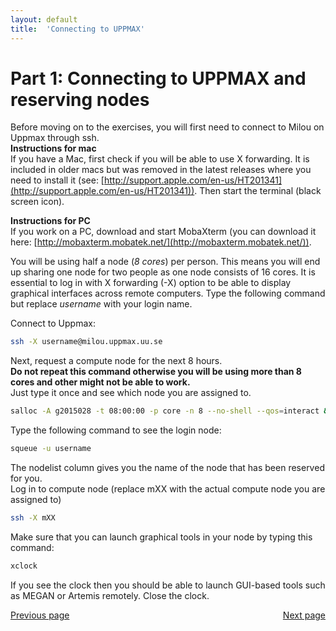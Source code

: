```yaml
---
layout: default
title:  'Connecting to UPPMAX'
---
```


# Part 1: Connecting to UPPMAX and reserving nodes

Before moving on to the exercises, you will first need to connect to Milou on Uppmax through ssh.   
**Instructions for mac**  
If you have a Mac, first check if you will be able to use X forwarding. 
It is included in older macs but was removed in the latest releases where you need to install it (see: [http://support.apple.com/en-us/HT201341](http://support.apple.com/en-us/HT201341)). 
Then start the terminal (black screen icon). 

**Instructions for PC**  
If you work on a PC, download and start MobaXterm (you can download it here: [http://mobaxterm.mobatek.net/](http://mobaxterm.mobatek.net/)).  


You will be using half a node (*8 cores*) per person. This means you will end up sharing one node for two people as one node consists of 16 cores.
It is essential to log in with X forwarding (-X) option to be able to display graphical interfaces across remote computers.
Type the following command but replace *username* with your login name.  

Connect to Uppmax:

```bash
ssh -X username@milou.uppmax.uu.se
```

Next, request a compute node for the next 8 hours.  
**Do not repeat this command otherwise you will be using more than 8 cores and other might not be able to work.**  
Just type it once and see which node you are assigned to.  

```bash
salloc -A g2015028 -t 08:00:00 -p core -n 8 --no-shell --qos=interact &
```

 Type the following command to see the login node: 

```bash
squeue -u username
```

The nodelist column gives you the name of the node that has been reserved for you.  
Log in to compute node (replace mXX with the actual compute node you are assigned to)  

```bash
ssh -X mXX
```
Make sure that you can launch graphical tools in your node by typing this command:  

```bash
xclock
```

If you see the clock then you should be able to launch GUI-based tools such as MEGAN or Artemis remotely. Close the clock.

<div>
 <span style="float:left"><a class="btn btn-default" href="#"> Previous page</a></span>
 <span style="float:right"><a class="btn btn-default" href="scg_part2"> Next page</a></span>
</div>

<!---
Next, before you are able to use a specific bioinformatics tool it needs to be first loaded using the 'module load' command.  
For example, You can view the list of available modules by typing:  
```bash
module avail
```
This will list all the basic tools available but you won't see any bioinformatics tools available.  
Type q to return to the command prompt. To see the bioinformatics tools installed on Milou, type:  
```bash
module load bioinfo-tools
```
Then type:  
```bash
module avail
```
Now, you will see the bioinformatics tools installed on Milou that are categorized by the type of main tasks they perform.  
-->
